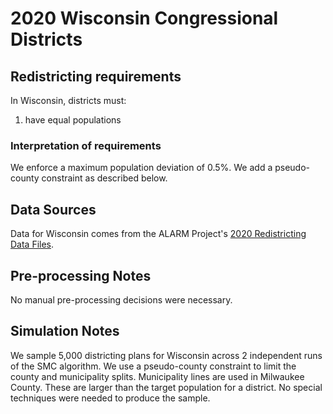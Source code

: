 # 2020 Wisconsin Congressional Districts

## Redistricting requirements
In Wisconsin, districts must:

1. have equal populations

### Interpretation of requirements
We enforce a maximum population deviation of 0.5%.
We add a pseudo-county constraint as described below.

## Data Sources
Data for Wisconsin comes from the ALARM Project's [2020 Redistricting Data Files](https://alarm-redist.github.io/posts/2021-08-10-census-2020/).

## Pre-processing Notes
No manual pre-processing decisions were necessary.

## Simulation Notes
We sample 5,000 districting plans for Wisconsin across 2 independent runs of the SMC algorithm.
We use a pseudo-county constraint to limit the county and municipality splits. Municipality lines are used in Milwaukee County. 
These are larger than the target population for a district. 
No special techniques were needed to produce the sample.
